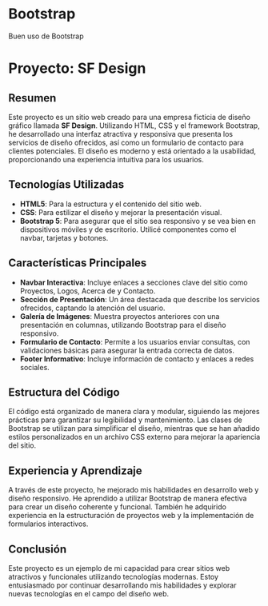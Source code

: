 # Bootstrap
Buen uso de Bootstrap
# Proyecto: SF Design

## Resumen
Este proyecto es un sitio web creado para una empresa ficticia de diseño gráfico llamada **SF Design**. Utilizando HTML, CSS y el framework Bootstrap, he desarrollado una interfaz atractiva y responsiva que presenta los servicios de diseño ofrecidos, así como un formulario de contacto para clientes potenciales. El diseño es moderno y está orientado a la usabilidad, proporcionando una experiencia intuitiva para los usuarios.

## Tecnologías Utilizadas
- **HTML5**: Para la estructura y el contenido del sitio web.
- **CSS**: Para estilizar el diseño y mejorar la presentación visual.
- **Bootstrap 5**: Para asegurar que el sitio sea responsivo y se vea bien en dispositivos móviles y de escritorio. Utilicé componentes como el navbar, tarjetas y botones.

## Características Principales
- **Navbar Interactiva**: Incluye enlaces a secciones clave del sitio como Proyectos, Logos, Acerca de y Contacto.
- **Sección de Presentación**: Un área destacada que describe los servicios ofrecidos, captando la atención del usuario.
- **Galería de Imágenes**: Muestra proyectos anteriores con una presentación en columnas, utilizando Bootstrap para el diseño responsivo.
- **Formulario de Contacto**: Permite a los usuarios enviar consultas, con validaciones básicas para asegurar la entrada correcta de datos.
- **Footer Informativo**: Incluye información de contacto y enlaces a redes sociales.

## Estructura del Código
El código está organizado de manera clara y modular, siguiendo las mejores prácticas para garantizar su legibilidad y mantenimiento. Las clases de Bootstrap se utilizan para simplificar el diseño, mientras que se han añadido estilos personalizados en un archivo CSS externo para mejorar la apariencia del sitio.

## Experiencia y Aprendizaje
A través de este proyecto, he mejorado mis habilidades en desarrollo web y diseño responsivo. He aprendido a utilizar Bootstrap de manera efectiva para crear un diseño coherente y funcional. También he adquirido experiencia en la estructuración de proyectos web y la implementación de formularios interactivos.

## Conclusión
Este proyecto es un ejemplo de mi capacidad para crear sitios web atractivos y funcionales utilizando tecnologías modernas. Estoy entusiasmado por continuar desarrollando mis habilidades y explorar nuevas tecnologías en el campo del diseño web.

